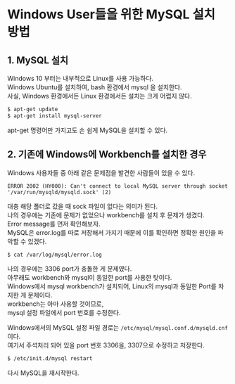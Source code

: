 # Windows User들을 위한 MySQL 설치 방법

## 1. MySQL 설치

Windows 10 부터는 내부적으로 Linux를 사용 가능하다.  
Windows Ubuntu를 설치하여, bash 환경에서 mysql 을 설치한다.  
사실, Windows 환경에서든 Linux 환경에서든 설치는 크게 어렵지 않다.

```bash
$ apt-get update
$ apt-get install mysql-server
```

apt-get 명령어만 가지고도 손 쉽게 MySQL을 설치할 수 있다.

## 2. 기존에 Windows에 Workbench를 설치한 경우

Windows 사용자들 중 아래 같은 문제점을 발견한 사람들이 있을 수 있다.

```text
ERROR 2002 (HY000): Can't connect to local MySQL server through socket
'/var/run/mysqld/mysqld.sock' (2)
```

대충 해당 폴더로 갔을 때 sock 파일이 없다는 의미가 된다.  
나의 경우에는 기존에 문제가 없었으나 workbench를 설치 후 문제가 생겼다.  
Error message를 먼저 확인해보자.  
MySQL은 error.log를 따로 저장해서 가지기 때문에 이를 확인하면 정확한 원인을 파악할 수 있겠다.

```bash
$ cat /var/log/mysql/error.log
```

나의 경우에는 3306 port가 충돌한 게 문제였다.  
아무래도 workbench와 mysql이 동일한 port를 사용한 탓이다.  
Windows에서 mysql workbench가 설치되어, Linux의 mysql과 동일한 Port를 차지한 게 문제이다.  
workbench는 아마 사용할 것이므로,  
mysql 설정 파일에서 port 번호를 수정한다.

Windows에서의 MySQL 설정 파일 경로는 `/etc/mysql/mysql.conf.d/mysqld.cnf` 이다.  
여기서 주석처리 되어 있을 port 번호 3306을, 3307으로 수정하고 저장한다.

```bash
$ /etc/init.d/mysql restart
```

다시 MySQL을 재시작한다.
